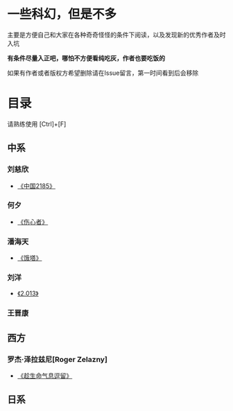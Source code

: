 # 一些科幻，但是不多

主要是方便自己和大家在各种奇奇怪怪的条件下阅读，以及发现新的优秀作者及时入坑

**有条件尽量入正吧，哪怕不方便看纯吃灰，作者也要吃饭的**

如果有作者或者版权方希望删除请在Issue留言，第一时间看到后会移除


# 目录
请熟练使用 \[Ctrl\]+\[F\]

## 中系

### 刘慈欣
- [《中国2185》](./中系/刘慈欣/中国2185.md)

### 何夕
- [《伤心者》](./中系/何夕/伤心者.md)

### 潘海天
- [《饿塔》](./中系/潘海天/饿塔.md)

### 刘洋
- [《2.013》](./中系/刘洋/2.013.md)

### 王晋康

## 西方

### 罗杰·泽拉兹尼\[Roger Zelazny\]
- [《趁生命气息逗留》](./西方/罗杰·泽拉兹尼/趁生命气息逗留.md)

## 日系